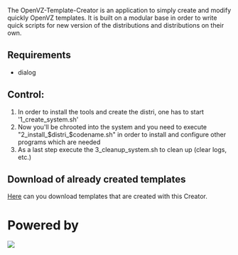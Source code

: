 The OpenVZ-Template-Creator is an application to simply create and modify quickly OpenVZ templates.
It is built on a modular base in order to write quick scripts for new version of the distributions and distributions on their own.

## Requirements
<ul>
  <li>dialog</li>
</ul>

## Control:
1. In order to install the tools and create the distri, one has to start '1_create_system.sh'
2. Now you'll be chrooted into the system and you need to execute "2_install_$distri_$codename.sh" in order to install and configure other programs which are needed
3. As a last step execute the 3_cleanup_system.sh to clean up (clear logs, etc.)

## Download of already created templates
<a href="http://files.yoschi.cc/openvz">Here</a> can you download templates that are created with this Creator.

# Powered by
<a href="http://www.carrot-server.com/"><img src="http://yoschi.cc/wp-content/uploads/carrot-server.png"></a>

